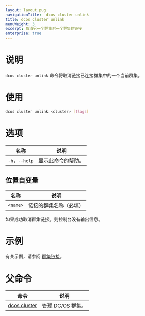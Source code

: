 ```yaml
---
layout: layout.pug
navigationTitle:  dcos cluster unlink
title: dcos cluster unlink
menuWeight: 3
excerpt: 取消另一个群集对一个群集的链接
enterprise: true
---
```


# 说明
`dcos cluster unlink` 命令将取消链接已连接群集中的一个当前群集。

# 使用

```bash
dcos cluster unlink <cluster> [flags]
```
# 选项

| 名称 | 说明 |
|---------|-------------|
| `-h`，`--help` | 显示此命令的帮助。 |


## 位置自变量

| 名称 | 说明 |
|---------|-------------|
| `<name>` | 链接的群集名称（必填）|

如果成功取消群集链接，则控制台没有输出信息。


# 示例
有关示例，请参阅 [群集链接](/dcos/cn/1.12/administering-clusters/multiple-clusters/cluster-links/)。

# 父命令

| 命令 | 说明 |
|---------|-------------|
|  [dcos cluster](/dcos/cn/1.12/cli/command-reference/dcos-cluster/) | 管理 DC/OS 群集。 |
